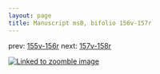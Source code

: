 ```yaml
---
layout: page
title: Manuscript msB, bifolio 156v-157r
---
```


prev: [155v-156r](../155v-156r/) next: [157v-158r](../157v-158r/)



[![Linked to zoomble image](http://www.homermultitext.org/iipsrv?IIIF=/project/homer/pyramidal/deepzoom/hmt/vbbifolio/v1/vb_156v_157r.tif/full/2000,/0/default.jpg)](http://www.homermultitext.org/ict2/?urn=urn:cite2:hmt:vbbifolio.v1:vb_156v_157r)


